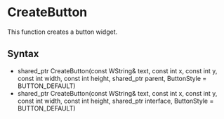 # CreateButton #

This function creates a button widget.

## Syntax ##
- shared_ptr<Widget/> CreateButton(const WString& text, const int x, const int y, const int width, const int height, shared_ptr<Widget/> parent, ButtonStyle = BUTTON_DEFAULT)
- shared_ptr<Widget/> CreateButton(const WString& text, const int x, const int y, const int width, const int height, shared_ptr<Interface/> interface, ButtonStyle = BUTTON_DEFAULT)
